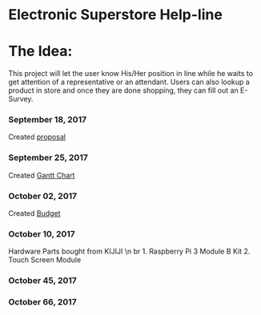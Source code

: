 Electronic Superstore Help-line
===============================

The Idea:
=========

This project will let the user know His/Her position in line while he waits to get attention of a representative or an attendant.
Users can also lookup a product in store and once they are done shopping, they can fill out an E-Survey.

### September 18, 2017
Created [proposal](https://www.google.com/)
### September 25, 2017
Created [Gantt Chart](https://github.com/SaqibJaweed/Help-Line/blob/master/Gantt%20Chart.docx)
### October 02, 2017
Created [Budget](https://github.com/SaqibJaweed/Help-Line/blob/master/Budget.docx)
### October 10, 2017
Hardware Parts bought from KIJIJI \n br
            1. Raspberry Pi 3 Module B Kit
            2. Touch Screen Module
### October 45, 2017
### October 66, 2017

